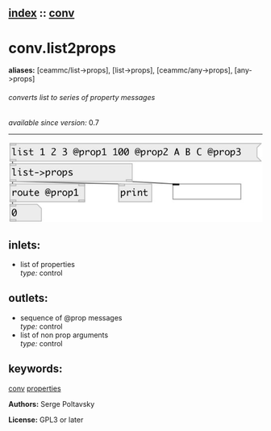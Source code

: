 [index](index.html) :: [conv](category_conv.html)
---

# conv.list2props
**aliases:** [ceammc/list-&gt;props], [list-&gt;props], [ceammc/any-&gt;props], [any-&gt;props]


###### converts list to series of property messages

*available since version:* 0.7

---




[![example](../examples/img/conv.list2props.jpg)](../examples/pd/conv.list2props.pd)









## inlets:

* list of properties<br>
_type:_ control



## outlets:

* sequence of @prop messages<br>
_type:_ control
* list of non prop arguments<br>
_type:_ control



## keywords:

[conv](keywords/conv.html)
[properties](keywords/properties.html)






**Authors:** Serge Poltavsky




**License:** GPL3 or later





